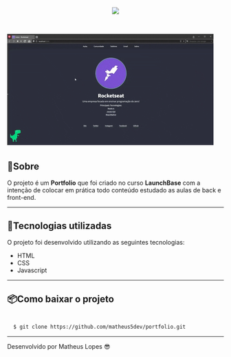 <h1 align='center' >
  <img src="https://camo.githubusercontent.com/268b1344409fac98c4eeda520482b6910c4ddcba/68747470733a2f2f73746f726167652e676f6f676c65617069732e636f6d2f676f6c64656e2d77696e642f626f6f7463616d702d6c61756e6368626173652f6c6f676f2e706e67">
</h1>

<h1>
  <img src="public/apresentacao.gif">
</h1>

## 📝Sobre

O projeto é um **Portfolio** que foi criado no curso **LaunchBase** com a intenção de colocar em prática todo conteúdo estudado as aulas de back e front-end.

---
## 🚀Tecnologias utilizadas

  O projeto foi desenvolvido utilizando as seguintes tecnologias:

  - HTML
  - CSS
  - Javascript

---
## 📦Como baixar o projeto

```bash

  $ git clone https://github.com/matheus5dev/portfolio.git

```

---
Desenvolvido por Matheus Lopes 😎
